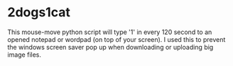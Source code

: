 # 2dogs1cat
This mouse-move python script will type '1' in every 120 second to an opened notepad or wordpad (on top of your screen).
I used this to prevent the windows screen saver pop up when downloading or uploading big image files.
